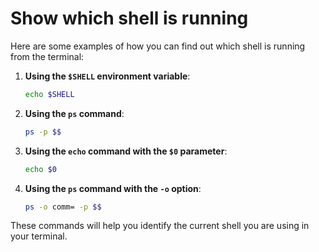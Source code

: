 # Show which shell is running

Here are some examples of how you can find out which shell is running from the terminal:

1. **Using the `$SHELL` environment variable**:
   ```sh
   echo $SHELL
   ```

2. **Using the `ps` command**:
   ```sh
   ps -p $$
   ```

3. **Using the `echo` command with the `$0` parameter**:
   ```sh
   echo $0
   ```

4. **Using the `ps` command with the `-o` option**:
   ```sh
   ps -o comm= -p $$
   ```

These commands will help you identify the current shell you are using in your terminal.